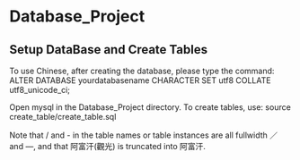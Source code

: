 # Database_Project

Setup DataBase and Create Tables
-
To use Chinese, after creating the database, please type the command:
ALTER DATABASE yourdatabasename CHARACTER SET utf8 COLLATE utf8_unicode_ci;

Open mysql in the Database_Project directory.
To create tables, use:
source create_table/create_table.sql

Note that / and - in the table names or table instances are all fullwidth ／ and —,
and that 阿富汗(觀光) is truncated into 阿富汗.
